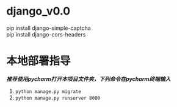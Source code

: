 # django_v0.0

pip install django-simple-captcha  
pip install django-cors-headers


# 本地部署指导

***推荐使用pycharm打开本项目文件夹，下列命令在pycharm终端输入***

1.  ```python manage.py migrate```
2. ```python manage.py runserver 8000```

